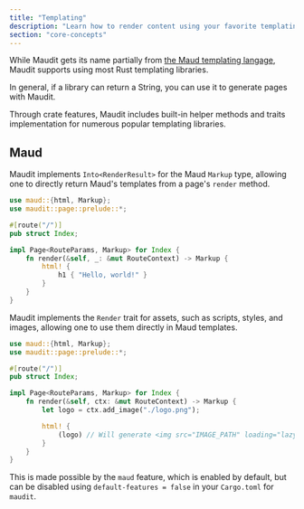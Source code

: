 ```yaml
---
title: "Templating"
description: "Learn how to render content using your favorite templating engine."
section: "core-concepts"
---
```


While Maudit gets its name partially from [the Maud templating langage](https://maud.lambda.xyz), Maudit supports using most Rust templating libraries.

In general, if a library can return a String, you can use it to generate pages with Maudit.

Through crate features, Maudit includes built-in helper methods and traits implementation for numerous popular templating libraries.

## Maud

Maudit implements `Into<RenderResult>` for the Maud `Markup` type, allowing one to directly return Maud's templates from a page's `render` method.

```rust
use maud::{html, Markup};
use maudit::page::prelude::*;

#[route("/")]
pub struct Index;

impl Page<RouteParams, Markup> for Index {
    fn render(&self, _: &mut RouteContext) -> Markup {
        html! {
            h1 { "Hello, world!" }
        }
    }
}
```

Maudit implements the `Render` trait for assets, such as scripts, styles, and images, allowing one to use them directly in Maud templates.

```rust
use maud::{html, Markup};
use maudit::page::prelude::*;

#[route("/")]
pub struct Index;

impl Page<RouteParams, Markup> for Index {
    fn render(&self, ctx: &mut RouteContext) -> Markup {
        let logo = ctx.add_image("./logo.png");

        html! {
            (logo) // Will generate <img src="IMAGE_PATH" loading="lazy" decoding="async" />
        }
    }
}
```

This is made possible by the `maud` feature, which is enabled by default, but can be disabled using `default-features = false` in your `Cargo.toml` for `maudit`.
